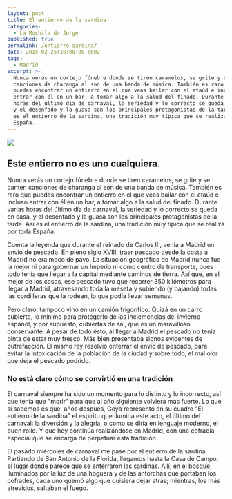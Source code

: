 ```yaml
---
layout: post
title: El entierro de la sardina
categories:
  - La Mochila de Jorge
published: true
permalink: /entierro-sardina/
date: 2015-02-25T10:00:00.000Z
tags:
  - Madrid
excerpt: >-
  Nunca verás un cortejo fúnebre donde se tiren caramelos, se grite y se canten
  canciones de charanga al son de una banda de música. También es raro que
  puedas encontrar un entierro en el que veas bailar con el ataúd e incluso
  entrar con él en un bar, a tomar algo a la salud del finado. Durante varias
  horas del último día de carnaval, la seriedad y lo correcto se queda en casa,
  y el desenfado y la guasa son los principales protagonistas de la tarde. Así
  es el entierro de la sardina, una tradición muy típica que se realiza por toda
  España.
---
```

![](https://blogger.googleusercontent.com/img/b/R29vZ2xl/AVvXsEhiShElox9qebJn5ol20imcmkakKRjQi6Dw78DNBPH_u_IkwpokE77OYP-vDpuxORqDIgbHwpPzrX8VGsFCdBzTUdRth68nIjKVSV5yBcw4cpkJCCW_sPlv9I6rLmGSmmBBZssKTvYyvC9Y/s1600/SAM_0233.JPG)

## Este entierro no es uno cualquiera.
Nunca verás un cortejo fúnebre donde se tiren caramelos, se grite y se canten canciones de charanga al son de una banda de música. También es raro que puedas encontrar un entierro en el que veas bailar con el ataúd e incluso entrar con él en un bar, a tomar algo a la salud del finado. Durante varias horas del último día de carnaval, la seriedad y lo correcto se queda en casa, y el desenfado y la guasa son los principales protagonistas de la tarde. Así es el entierro de la sardina, una tradición muy típica que se realiza por toda España.

Cuenta la leyenda que durante el reinado de Carlos III, venía a Madrid un envío de pescado. En pleno siglo XVIII, traer pescado desde la costa a Madrid no era moco de pavo. La situación geográfica de Madrid nunca fue la mejor ni para gobernar un Imperio ni como centro de transporte, pues todo tenía que llegar a la capital mediante caminos de tierra. Así que, en el mejor de los casos, ese pescado tuvo que recorrer 350 kilómetros para llegar a Madrid, atravesando toda la meseta y subiendo (y bajando) todas las cordilleras que la rodean, lo que podía llevar semanas.

Pero claro, tampoco vino en un camión frigorífico. Quizá en un carro cubierto, lo mínimo para protegerlo de las inclemencias del invierno español, y por supuesto, cubiertas de sal, que es un maravilloso conservante. A pesar de todo ésto, al llegar a Madrid el pescado no tenía pinta de estar muy fresco. Más bien presentaba signos evidentes de putrefacción. El mismo rey resolvió enterrar el envío de pescado, para evitar la intoxicación de la población de la ciudad y sobre todo, el mal olor que deja el pescado podrido.

### No está claro cómo se convirtió en una tradición
El carnaval siempre ha sido un momento para lo distinto y lo incorrecto, así que tenía que "morir" para que al año siguiente volviera más fuerte. Lo que sí sabemos es que, años después, Goya representó en su cuadro "El entierro de la sardina" el espíritu que ilumina este acto, el último del carnaval: la diversión y la alegría, o como se diría en lenguaje moderno, el buen rollo. Y que hoy continúa realizándose en Madrid, con una cofradía especial que se encarga de perpetuar esta tradición.

El pasado miércoles de carnaval me pasé por el entierro de la sardina. Partiendo de San Antonio de la Florida, llegamos hasta la Casa de Campo, el lugar donde parece que se enterraron las sardinas. Allí, en el bosque, iluminados por la luz de una hoguera y de las antorchas que portaban los cofrades, cada uno quemó algo que quisiera dejar atrás; mientras, los más atrevidos, saltaban el fuego.
